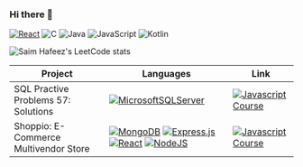 ### Hi there 👋
[![React](https://img.shields.io/badge/react-%2320232a.svg?style=for-the-badge&logo=react&logoColor=%2361DAFB)](#)
![C](https://img.shields.io/badge/c-%2300599C.svg?style=for-the-badge&logo=c&logoColor=white)
![Java](https://img.shields.io/badge/java-%23ED8B00.svg?style=for-the-badge&logo=java&logoColor=white)
![JavaScript](https://img.shields.io/badge/javascript-%23323330.svg?style=for-the-badge&logo=javascript&logoColor=%23F7DF1E)
![Kotlin](https://img.shields.io/badge/kotlin-%237F52FF.svg?style=for-the-badge&logo=kotlin&logoColor=white)

![Saim Hafeez's LeetCode stats](https://leetcode-badge-sage.vercel.app/badge/saimhafeez2020?theme=light)

| Project  | Languages | Link |
| ------------- | ------------- | ------------- |
| SQL Practive Problems 57: Solutions  | [![MicrosoftSQLServer](https://img.shields.io/badge/Microsoft%20SQL%20Server-CC2927?style=for-the-badge&logo=microsoft%20sql%20server&logoColor=white)](#)  | [![Javascript Course](https://img.shields.io/badge/github-%23121011.svg?style=for-the-badge&logo=github&logoColor=white)](https://github.com/saimhafeez/mrh-SQL-Practice-Problems)  |
| Shoppio: E-Commerce Multivendor Store  | [![MongoDB](https://img.shields.io/badge/MongoDB-%234ea94b.svg?style=for-the-badge&logo=mongodb&logoColor=white)](#) [![Express.js](https://img.shields.io/badge/express.js-%23404d59.svg?style=for-the-badge&logo=express&logoColor=%2361DAFB)](#) [![React](https://img.shields.io/badge/react-%2320232a.svg?style=for-the-badge&logo=react&logoColor=%2361DAFB)](#) [![NodeJS](https://img.shields.io/badge/node.js-6DA55F?style=for-the-badge&logo=node.js&logoColor=white)](#) | [![Javascript Course](https://img.shields.io/badge/github-%23121011.svg?style=for-the-badge&logo=github&logoColor=white)](https://github.com/saimhafeez/mrh-shoppio)  |
